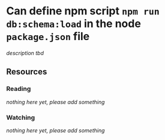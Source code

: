 # Can define npm script `npm run db:schema:load` in the node `package.json` file

_description tbd_

## Resources

### Reading

_nothing here yet, please add something_

### Watching

_nothing here yet, please add something_
